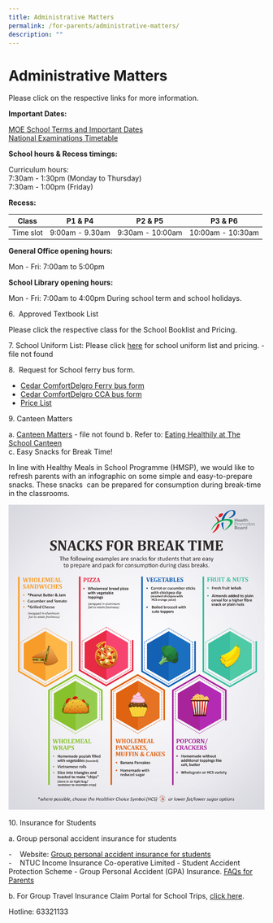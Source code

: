 ```yaml
---
title: Administrative Matters
permalink: /for-parents/administrative-matters/
description: ""
---
```

# **Administrative Matters**

Please click on the respective links for more information.  

**Important Dates:**  

[MOE School Terms and Important Dates](https://www.moe.gov.sg/education/school-terms-and-important-dates)   
[National Examinations Timetable](https://www.seab.gov.sg/docs/default-source/examination-timetable/2022psleexamtimetable.pdf)  

**School hours & Recess timings:**  

Curriculum hours:  
7:30am - 1:30pm (Monday to Thursday)  
7:30am - 1:00pm (Friday)  
  
**Recess:**

| Class 	| P1 & P4 	| P2 & P5 	|  P3 & P6 	|
|---	|---	|---	|---	|
| Time slot 	| 9:00am - 9.30am 	| 9:30am - 10:00am  	|  10:00am - 10:30am 	|


**General Office opening hours:** 

Mon - Fri: 7:00am to 5:00pm


**School Library opening hours:** 

Mon - Fri: 7:00am to 4:00pm
During school term and school holidays.  

  
6.  Approved Textbook List  
  
Please click the respective class for the School Booklist and Pricing.  
  
7\. School Uniform List: Please click [here](https://cedarpri-moe-edu-sg-admin.cwp.sg/qql/slot/u536/Parents/KAH%20HUAT%20UNIFORM%20SALES%202019.pdf) for school uniform list and pricing.  - file not found
  
8.  Request for School ferry bus form.   

*   [Cedar ComfortDelgro Ferry bus form](/files/Sch%20Registration%20Form-CEDAR%202020%20New%20comer.pdf)
*   [Cedar ComfortDelgro CCA bus form](/files/Cedar%20CCA%20Form%202019.pdf)
*   [Price List](/files/Cedar%20Bus%20Fare.pdf)

9\. Canteen Matters

a. [Canteen Matters](https://cedarpri-moe-edu-sg-admin.cwp.sg/qql/slot/u536/Parents/Main%20Page/Cedar%20Primary%20School%20Canteen.docx)  - file not found 
b. Refer to: [Eating Healthily at The School Canteen](https://www.healthhub.sg/live-healthy/511/Healthy%20meals%20in%20school)  
c. Easy Snacks for Break Time!

In line with Healthy Meals in School Programme (HMSP), we would like to refresh parents with an infographic on some simple and easy-to-prepare snacks. These snacks  can be prepared for consumption during break-time in the classrooms.

![](/images/Snacks%20for%20Breaktime.jpg)

10\. Insurance for Students

a. Group personal accident insurance for students

\-    Website: [Group personal accident insurance for students](https://www.income.com.sg/insurance/insurance-for-businesses/group-insurance/group-personal-accident-insurance-for-students)   
\-    NTUC Income Insurance Co-operative Limited - Student Accident Protection Scheme - Group Personal Accident (GPA) Insurance. [FAQs for Parents](/files/NTUC%20FAQs%20for%20Parents_V2.pdf)

b. For Group Travel Insurance Claim Portal for School Trips, [click here](https://onlinetravelclaim.income.com.sg/travel-claim-web/travel).

Hotline: 63321133